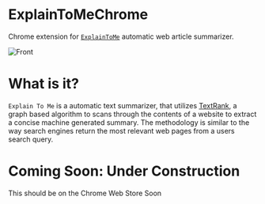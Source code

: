 ExplainToMeChrome
=================
Chrome extension for [`ExplainToMe`](https://explaintome.herokuapp.com) automatic web article summarizer.

![Front](https://github.com/jjangsangy/ExplainToMe/raw/master/static/front.jpg)

# What is it?

`Explain To Me` is a automatic text summarizer, that utilizes
[TextRank](http://web.eecs.umich.edu/~mihalcea/papers/mihalcea.emnlp04.pdf),
a graph based algorithm to scans through the contents of a website to
extract a concise machine generated summary. The methodology is similar
to the way search engines return the most relevant web pages from a
users search query.

# Coming Soon: Under Construction

This should be on the Chrome Web Store Soon
